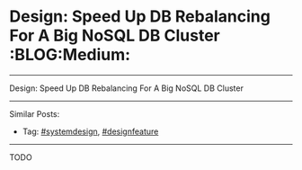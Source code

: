 # Design: Speed Up DB Rebalancing For A Big NoSQL DB Cluster     :BLOG:Medium:


---

Design: Speed Up DB Rebalancing For A Big NoSQL DB Cluster  

---

Similar Posts:  
-   Tag: [#systemdesign](https://brain.dennyzhang.com/tag/systemdesign), [#designfeature](https://brain.dennyzhang.com/tag/designfeature)

---

TODO